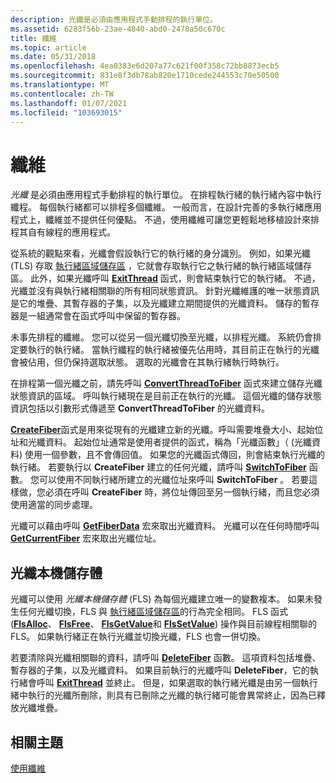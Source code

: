 ```yaml
---
description: 光纖是必須由應用程式手動排程的執行單位。
ms.assetid: 6283f56b-23ae-4840-abd0-2478a50c670c
title: 纖維
ms.topic: article
ms.date: 05/31/2018
ms.openlocfilehash: 4ea0383e6d207a77c621f00f358c72bb8873ecb5
ms.sourcegitcommit: 831e8f3db78ab820e1710cede244553c70e50500
ms.translationtype: MT
ms.contentlocale: zh-TW
ms.lasthandoff: 01/07/2021
ms.locfileid: "103693015"
---
```

# <a name="fibers"></a>纖維

*光纖* 是必須由應用程式手動排程的執行單位。 在排程執行緒的執行緒內容中執行纖程。 每個執行緒都可以排程多個纖維。 一般而言，在設計完善的多執行緒應用程式上，纖維並不提供任何優點。 不過，使用纖維可讓您更輕鬆地移植設計來排程其自有線程的應用程式。

從系統的觀點來看，光纖會假設執行它的執行緒的身分識別。 例如，如果光纖 (TLS) 存取 [執行緒區域儲存區](thread-local-storage.md) ，它就會存取執行它之執行緒的執行緒區域儲存區。 此外，如果光纖呼叫 [**ExitThread**](/windows/win32/api/processthreadsapi/nf-processthreadsapi-exitthread) 函式，則會結束執行它的執行緒。 不過，光纖並沒有與執行緒相關聯的所有相同狀態資訊。 針對光纖維護的唯一狀態資訊是它的堆疊、其暫存器的子集，以及光纖建立期間提供的光纖資料。 儲存的暫存器是一組通常會在函式呼叫中保留的暫存器。

未事先排程的纖維。 您可以從另一個光纖切換至光纖，以排程光纖。 系統仍會排定要執行的執行緒。 當執行纖程的執行緒被優先佔用時，其目前正在執行的光纖會被佔用，但仍保持選取狀態。 選取的光纖會在其執行緒執行時執行。

在排程第一個光纖之前，請先呼叫 [**ConvertThreadToFiber**](/windows/desktop/api/WinBase/nf-winbase-convertthreadtofiber) 函式來建立儲存光纖狀態資訊的區域。 呼叫執行緒現在是目前正在執行的光纖。 這個光纖的儲存狀態資訊包括以引數形式傳遞至 **ConvertThreadToFiber** 的光纖資料。

[**CreateFiber**](/windows/desktop/api/WinBase/nf-winbase-createfiber)函式是用來從現有的光纖建立新的光纖。呼叫需要堆疊大小、起始位址和光纖資料。 起始位址通常是使用者提供的函式，稱為「光纖函數」（ (光纖資料) 使用一個參數，且不會傳回值。 如果您的光纖函式傳回，則會結束執行光纖的執行緒。 若要執行以 **CreateFiber** 建立的任何光纖，請呼叫 [**SwitchToFiber**](/windows/desktop/api/WinBase/nf-winbase-switchtofiber) 函數。 您可以使用不同執行緒所建立的光纖位址來呼叫 **SwitchToFiber** 。 若要這樣做，您必須在呼叫 **CreateFiber** 時，將位址傳回至另一個執行緒，而且您必須使用適當的同步處理。

光纖可以藉由呼叫 [**GetFiberData**](/windows/win32/api/winnt/nf-winnt-getfiberdata) 宏來取出光纖資料。 光纖可以在任何時間呼叫 [**GetCurrentFiber**](/windows/win32/api/winnt/nf-winnt-getcurrentfiber) 宏來取出光纖位址。

## <a name="fiber-local-storage"></a>光纖本機儲存體

光纖可以使用 *光纖本機儲存體* (FLS) 為每個光纖建立唯一的變數複本。 如果未發生任何光纖切換，FLS 與 [執行緒區域儲存區](thread-local-storage.md)的行為完全相同。 FLS 函式 ([**FlsAlloc**](/windows/win32/api/fibersapi/nf-fibersapi-flsalloc)、 [**FlsFree**](/windows/win32/api/fibersapi/nf-fibersapi-flsfree)、 [**FlsGetValue**](/windows/win32/api/fibersapi/nf-fibersapi-flsgetvalue)和 [**FlsSetValue**](/windows/win32/api/fibersapi/nf-fibersapi-flssetvalue)) 操作與目前線程相關聯的 FLS。 如果執行緒正在執行光纖並切換光纖，FLS 也會一併切換。

若要清除與光纖相關聯的資料，請呼叫 [**DeleteFiber**](/windows/desktop/api/WinBase/nf-winbase-deletefiber) 函數。 這項資料包括堆疊、暫存器的子集，以及光纖資料。 如果目前執行的光纖呼叫 **DeleteFiber**，它的執行緒會呼叫 [**ExitThread**](/windows/win32/api/processthreadsapi/nf-processthreadsapi-exitthread) 並終止。 但是，如果選取的執行緒光纖是由另一個執行緒中執行的光纖所刪除，則具有已刪除之光纖的執行緒可能會異常終止，因為已釋放光纖堆疊。

## <a name="related-topics"></a>相關主題

<dl> <dt>

[使用纖維](using-fibers.md)
</dt> </dl>

 

 
